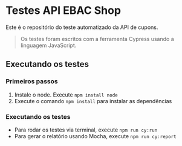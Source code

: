# Testes API EBAC Shop
Este é o repositório do teste automatizado da API de cupons. 
> Os testes foram escritos com a ferramenta Cypress usando a linguagem JavaScript.

## Executando os testes
### Primeiros passos
1. Instale o node. Execute `npm install node`
2. Execute o comando `npm install` para instalar as dependências

### Executando os testes
- Para rodar os testes via terminal, execute `npm run cy:run`
- Para gerar o relatório usando Mocha, execute `npm run cy:report`
